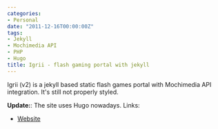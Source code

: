 ```yaml
---
categories:
- Personal
date: "2011-12-16T00:00:00Z"
tags:
- Jekyll
- Mochimedia API
- PHP
- Hugo
title: Igrii - flash gaming portal with jekyll
---
```


Igrii (v2) is a jekyll based static flash games portal with Mochimedia API integration. It's still not properly styled.

**Update:**: The site uses Hugo nowadays.
Links:

- [Website](http://www.igrii.com)
